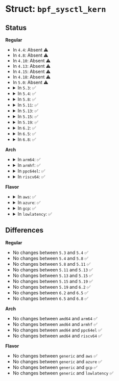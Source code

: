 # Struct: <code>bpf_sysctl_kern</code>

## Status
<b>Regular</b>
<ul>
<li>
In <code>4.4</code>: Absent ⚠️
</li>
<li>
In <code>4.8</code>: Absent ⚠️
</li>
<li>
In <code>4.10</code>: Absent ⚠️
</li>
<li>
In <code>4.13</code>: Absent ⚠️
</li>
<li>
In <code>4.15</code>: Absent ⚠️
</li>
<li>
In <code>4.18</code>: Absent ⚠️
</li>
<li>
In <code>5.0</code>: Absent ⚠️
</li>
<li>
<details>
<summary>In <code>5.3</code>: ✅</summary>

```c
struct bpf_sysctl_kern {
    struct ctl_table_header *head;
    struct ctl_table *table;
    void *cur_val;
    size_t cur_len;
    void *new_val;
    size_t new_len;
    int new_updated;
    int write;
    loff_t *ppos;
    u64 tmp_reg;
};
```
</details>
</li>
<li>
<details>
<summary>In <code>5.4</code>: ✅</summary>

```c
struct bpf_sysctl_kern {
    struct ctl_table_header *head;
    struct ctl_table *table;
    void *cur_val;
    size_t cur_len;
    void *new_val;
    size_t new_len;
    int new_updated;
    int write;
    loff_t *ppos;
    u64 tmp_reg;
};
```
</details>
</li>
<li>
<details>
<summary>In <code>5.8</code>: ✅</summary>

```c
struct bpf_sysctl_kern {
    struct ctl_table_header *head;
    struct ctl_table *table;
    void *cur_val;
    size_t cur_len;
    void *new_val;
    size_t new_len;
    int new_updated;
    int write;
    loff_t *ppos;
    u64 tmp_reg;
};
```
</details>
</li>
<li>
<details>
<summary>In <code>5.11</code>: ✅</summary>

```c
struct bpf_sysctl_kern {
    struct ctl_table_header *head;
    struct ctl_table *table;
    void *cur_val;
    size_t cur_len;
    void *new_val;
    size_t new_len;
    int new_updated;
    int write;
    loff_t *ppos;
    u64 tmp_reg;
};
```
</details>
</li>
<li>
<details>
<summary>In <code>5.13</code>: ✅</summary>

```c
struct bpf_sysctl_kern {
    struct ctl_table_header *head;
    struct ctl_table *table;
    void *cur_val;
    size_t cur_len;
    void *new_val;
    size_t new_len;
    int new_updated;
    int write;
    loff_t *ppos;
    u64 tmp_reg;
};
```
</details>
</li>
<li>
<details>
<summary>In <code>5.15</code>: ✅</summary>

```c
struct bpf_sysctl_kern {
    struct ctl_table_header *head;
    struct ctl_table *table;
    void *cur_val;
    size_t cur_len;
    void *new_val;
    size_t new_len;
    int new_updated;
    int write;
    loff_t *ppos;
    u64 tmp_reg;
};
```
</details>
</li>
<li>
<details>
<summary>In <code>5.19</code>: ✅</summary>

```c
struct bpf_sysctl_kern {
    struct ctl_table_header *head;
    struct ctl_table *table;
    void *cur_val;
    size_t cur_len;
    void *new_val;
    size_t new_len;
    int new_updated;
    int write;
    loff_t *ppos;
    u64 tmp_reg;
};
```
</details>
</li>
<li>
<details>
<summary>In <code>6.2</code>: ✅</summary>

```c
struct bpf_sysctl_kern {
    struct ctl_table_header *head;
    struct ctl_table *table;
    void *cur_val;
    size_t cur_len;
    void *new_val;
    size_t new_len;
    int new_updated;
    int write;
    loff_t *ppos;
    u64 tmp_reg;
};
```
</details>
</li>
<li>
<details>
<summary>In <code>6.5</code>: ✅</summary>

```c
struct bpf_sysctl_kern {
    struct ctl_table_header *head;
    struct ctl_table *table;
    void *cur_val;
    size_t cur_len;
    void *new_val;
    size_t new_len;
    int new_updated;
    int write;
    loff_t *ppos;
    u64 tmp_reg;
};
```
</details>
</li>
<li>
<details>
<summary>In <code>6.8</code>: ✅</summary>

```c
struct bpf_sysctl_kern {
    struct ctl_table_header *head;
    struct ctl_table *table;
    void *cur_val;
    size_t cur_len;
    void *new_val;
    size_t new_len;
    int new_updated;
    int write;
    loff_t *ppos;
    u64 tmp_reg;
};
```
</details>
</li>
</ul>
<b>Arch</b>
<ul>
<li>
<details>
<summary>In <code>arm64</code>: ✅</summary>

```c
struct bpf_sysctl_kern {
    struct ctl_table_header *head;
    struct ctl_table *table;
    void *cur_val;
    size_t cur_len;
    void *new_val;
    size_t new_len;
    int new_updated;
    int write;
    loff_t *ppos;
    u64 tmp_reg;
};
```
</details>
</li>
<li>
<details>
<summary>In <code>armhf</code>: ✅</summary>

```c
struct bpf_sysctl_kern {
    struct ctl_table_header *head;
    struct ctl_table *table;
    void *cur_val;
    size_t cur_len;
    void *new_val;
    size_t new_len;
    int new_updated;
    int write;
    loff_t *ppos;
    u64 tmp_reg;
};
```
</details>
</li>
<li>
<details>
<summary>In <code>ppc64el</code>: ✅</summary>

```c
struct bpf_sysctl_kern {
    struct ctl_table_header *head;
    struct ctl_table *table;
    void *cur_val;
    size_t cur_len;
    void *new_val;
    size_t new_len;
    int new_updated;
    int write;
    loff_t *ppos;
    u64 tmp_reg;
};
```
</details>
</li>
<li>
<details>
<summary>In <code>riscv64</code>: ✅</summary>

```c
struct bpf_sysctl_kern {
    struct ctl_table_header *head;
    struct ctl_table *table;
    void *cur_val;
    size_t cur_len;
    void *new_val;
    size_t new_len;
    int new_updated;
    int write;
    loff_t *ppos;
    u64 tmp_reg;
};
```
</details>
</li>
</ul>
<b>Flavor</b>
<ul>
<li>
<details>
<summary>In <code>aws</code>: ✅</summary>

```c
struct bpf_sysctl_kern {
    struct ctl_table_header *head;
    struct ctl_table *table;
    void *cur_val;
    size_t cur_len;
    void *new_val;
    size_t new_len;
    int new_updated;
    int write;
    loff_t *ppos;
    u64 tmp_reg;
};
```
</details>
</li>
<li>
<details>
<summary>In <code>azure</code>: ✅</summary>

```c
struct bpf_sysctl_kern {
    struct ctl_table_header *head;
    struct ctl_table *table;
    void *cur_val;
    size_t cur_len;
    void *new_val;
    size_t new_len;
    int new_updated;
    int write;
    loff_t *ppos;
    u64 tmp_reg;
};
```
</details>
</li>
<li>
<details>
<summary>In <code>gcp</code>: ✅</summary>

```c
struct bpf_sysctl_kern {
    struct ctl_table_header *head;
    struct ctl_table *table;
    void *cur_val;
    size_t cur_len;
    void *new_val;
    size_t new_len;
    int new_updated;
    int write;
    loff_t *ppos;
    u64 tmp_reg;
};
```
</details>
</li>
<li>
<details>
<summary>In <code>lowlatency</code>: ✅</summary>

```c
struct bpf_sysctl_kern {
    struct ctl_table_header *head;
    struct ctl_table *table;
    void *cur_val;
    size_t cur_len;
    void *new_val;
    size_t new_len;
    int new_updated;
    int write;
    loff_t *ppos;
    u64 tmp_reg;
};
```
</details>
</li>
</ul>

## Differences
<b>Regular</b>
<ul>
<li>
No changes between <code>5.3</code> and <code>5.4</code> ✅
</li>
<li>
No changes between <code>5.4</code> and <code>5.8</code> ✅
</li>
<li>
No changes between <code>5.8</code> and <code>5.11</code> ✅
</li>
<li>
No changes between <code>5.11</code> and <code>5.13</code> ✅
</li>
<li>
No changes between <code>5.13</code> and <code>5.15</code> ✅
</li>
<li>
No changes between <code>5.15</code> and <code>5.19</code> ✅
</li>
<li>
No changes between <code>5.19</code> and <code>6.2</code> ✅
</li>
<li>
No changes between <code>6.2</code> and <code>6.5</code> ✅
</li>
<li>
No changes between <code>6.5</code> and <code>6.8</code> ✅
</li>
</ul>
<b>Arch</b>
<ul>
<li>
No changes between <code>amd64</code> and <code>arm64</code> ✅
</li>
<li>
No changes between <code>amd64</code> and <code>armhf</code> ✅
</li>
<li>
No changes between <code>amd64</code> and <code>ppc64el</code> ✅
</li>
<li>
No changes between <code>amd64</code> and <code>riscv64</code> ✅
</li>
</ul>
<b>Flavor</b>
<ul>
<li>
No changes between <code>generic</code> and <code>aws</code> ✅
</li>
<li>
No changes between <code>generic</code> and <code>azure</code> ✅
</li>
<li>
No changes between <code>generic</code> and <code>gcp</code> ✅
</li>
<li>
No changes between <code>generic</code> and <code>lowlatency</code> ✅
</li>
</ul>
